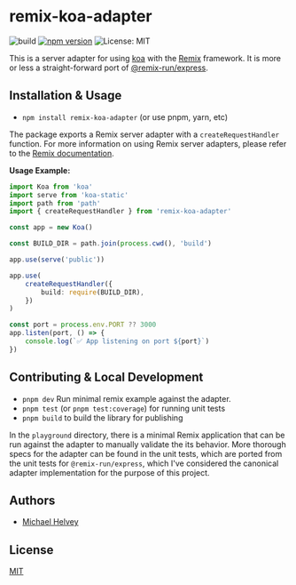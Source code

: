 # remix-koa-adapter

![build](https://github.com/michaelhelvey/remix-koa-adapter/actions/workflows/nodejs.yml/badge.svg)
[![npm version](https://badge.fury.io/js/remix-koa-adapter.svg)](https://badge.fury.io/js/remix-koa-adapter)
![License: MIT](https://img.shields.io/badge/License-MIT-blue.svg)

This is a server adapter for using [koa](https://koajs.com) with the
[Remix](https:/remix.run) framework. It is more or less a straight-forward port
of [@remix-run/express](https://github.com/remix-run/remix/tree/main/packages/remix-express).

## Installation & Usage

-   `npm install remix-koa-adapter` (or use pnpm, yarn, etc)

The package exports a Remix server adapter with a `createRequestHandler`
function. For more information on using Remix server adapters, please refer to the [Remix documentation](https://remix.run/docs/en/v1/other-api/adapter).

**Usage Example:**

```ts
import Koa from 'koa'
import serve from 'koa-static'
import path from 'path'
import { createRequestHandler } from 'remix-koa-adapter'

const app = new Koa()

const BUILD_DIR = path.join(process.cwd(), 'build')

app.use(serve('public'))

app.use(
	createRequestHandler({
		build: require(BUILD_DIR),
	})
)

const port = process.env.PORT ?? 3000
app.listen(port, () => {
	console.log(`✅ App listening on port ${port}`)
})
```

## Contributing & Local Development

-   `pnpm dev` Run minimal remix example against the adapter.
-   `pnpm test` (or `pnpm test:coverage`) for running unit tests
-   `pnpm build` to build the library for publishing

In the `playground` directory, there is a minimal Remix application that can be
run against the adapter to manually validate the its behavior. More thorough
specs for the adapter can be found in the unit tests, which are ported from the
unit tests for `@remix-run/express`, which I've considered the canonical adapter
implementation for the purpose of this project.

## Authors

-   [Michael Helvey](https://michaelhelvey.dev)

## License

[MIT](./LICENSE.md)
